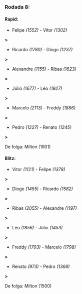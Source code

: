 ### Rodada 8:

#### Rapid:

* Felipe *(1552)*     -     Vitor *(1302)*

 **>** 
* Ricardo *(1780)*     -     Diogo *(1237)*

 **>** 
* Alexandre *(1155)*     -     Ribas *(1623)*

 **>** 
* Júlio *(1677)*     -     Léo *(1927)*

 **>** 
* Marcelo *(2113)*     -     Freddy *(1886)*

 **>** 
* Pedro *(1227)*     -     Renato *(1245)*

 **>** 

De folga: Milton (1901)

#### Blitz:

* Vitor *(1121)*     -     Felipe *(1378)*

 **>** 
* Diogo *(1455)*     -     Ricardo *(1582)*

 **>** 
* Ribas *(2055)*     -     Alexandre *(1197)*

 **>** 
* Léo *(1856)*     -     Júlio *(1453)*

 **>** 
* Freddy *(1793)*     -     Marcelo *(1798)*

 **>** 
* Renato *(973)*     -     Pedro *(1368)*

 **>** 

De folga: Milton (1500)

